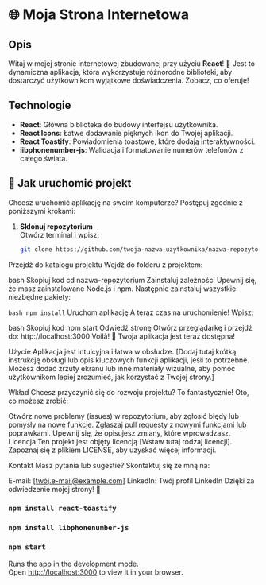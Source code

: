 # 🌐 Moja Strona Internetowa

## Opis

Witaj w mojej stronie internetowej zbudowanej przy użyciu **React**! 🌟 Jest to dynamiczna aplikacja, która wykorzystuje różnorodne biblioteki, aby dostarczyć użytkownikom wyjątkowe doświadczenia. Zobacz, co oferuje!

## Technologie

- **React**: Główna biblioteka do budowy interfejsu użytkownika.
- **React Icons**: Łatwe dodawanie pięknych ikon do Twojej aplikacji.
- **React Toastify**: Powiadomienia toastowe, które dodają interaktywności.
- **libphonenumber-js**: Walidacja i formatowanie numerów telefonów z całego świata.

## 🚀 Jak uruchomić projekt

Chcesz uruchomić aplikację na swoim komputerze? Postępuj zgodnie z poniższymi krokami:

1. **Sklonuj repozytorium**  
   Otwórz terminal i wpisz:
   ```bash
   git clone https://github.com/twoja-nazwa-uzytkownika/nazwa-repozytorium.git
Przejdź do katalogu projektu
Wejdź do folderu z projektem:

bash
Skopiuj kod
cd nazwa-repozytorium
Zainstaluj zależności
Upewnij się, że masz zainstalowane Node.js i npm. Następnie zainstaluj wszystkie niezbędne pakiety:

`bash npm install`
Uruchom aplikację
A teraz czas na uruchomienie! Wpisz:

bash
Skopiuj kod
npm start
Odwiedź stronę
Otwórz przeglądarkę i przejdź do: http://localhost:3000
Voilà! 🎉 Twoja aplikacja jest teraz dostępna!

Użycie
Aplikacja jest intuicyjna i łatwa w obsłudze. [Dodaj tutaj krótką instrukcję obsługi lub opis kluczowych funkcji aplikacji, jeśli to potrzebne. Możesz dodać zrzuty ekranu lub inne materiały wizualne, aby pomóc użytkownikom lepiej zrozumieć, jak korzystać z Twojej strony.]

Wkład
Chcesz przyczynić się do rozwoju projektu? To fantastycznie! Oto, co możesz zrobić:

Otwórz nowe problemy (issues) w repozytorium, aby zgłosić błędy lub pomysły na nowe funkcje.
Zgłaszaj pull requesty z nowymi funkcjami lub poprawkami. Upewnij się, że opisujesz zmiany, które wprowadzasz.
Licencja
Ten projekt jest objęty licencją [Wstaw tutaj rodzaj licencji]. Zapoznaj się z plikiem LICENSE, aby uzyskać więcej informacji.

Kontakt
Masz pytania lub sugestie? Skontaktuj się ze mną na:

E-mail: [twój.e-mail@example.com]
LinkedIn: Twój profil LinkedIn
Dzięki za odwiedzenie mojej strony! 🌟


### `npm install react-toastify`

### `npm install libphonenumber-js`

### `npm start`

Runs the app in the development mode.\
Open [http://localhost:3000](http://localhost:3000) to view it in your browser.

